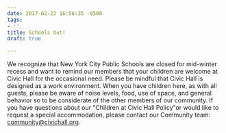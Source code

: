 ```yaml
---
date: 2017-02-22 16:58:35 -0500
tags:
- ''
title: Schools Out!
draft: true

---
```

We recognize that New York City Public Schools are closed for mid-winter recess and want to remind our members that your children are welcome at Civic Hall for the occasional need. Please be mindful that Civic Hall is designed as a work environment. When you have children here, as with all guests, please be aware of noise levels, food, use of space, and general behavior so to be considerate of the other members of our community. If you have questions about our "Children at Civic Hall Policy"or would like to request a special accommodation, please contact our Community team: <community@civichall.org>.
